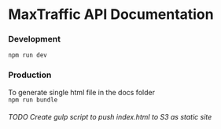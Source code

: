 # MaxTraffic API Documentation
### Development
```npm run dev```

### Production
To generate single html file in the docs folder</br>
```npm run bundle```</br>

###### TODO Create gulp script to push index.html to S3 as static site
